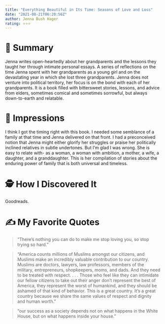 ```yaml
---
title: "Everything Beautiful in Its Time: Seasons of Love and Loss"
date: "2021-08-21T06:20:56Z"
author: Jenna Bush Hager 
rating: ⭐⭐⭐
---
```


<style>

</style>


# 🚀 Summary
Jenna writes open-heartedly about her grandparents and the lessons they taught her through intimate personal essays. A series of reflections on the time Jenna spent with her grandparents as a young girl and on the devastating year in which she lost three grandparents. Jenna does not venture into political territory, her focus is on the bond with each of her grandparents. It is a book filled with bittersweet stories, lessons, and advice from elders, sometimes comical and sometimes sorrowful, but always down-to-earth and relatable. 

# 🎨 Impressions
I think I got the timing right with this book. I needed some semblance of a family at that time and Jenna delivered on that front. I had a preconceived notion that Jenna might either glorify her struggles or praise her politically inclined relatives in subtle undertones. But I'm glad I was wrong. She is easy to relate with- as a woman, a woman with ambition, a mother, a wife, a daughter, and a granddaughter. This is her compilation of stories about the enduring power of family that is both universal and timeless. 

# 🕵 How I Discovered It
Goodreads. 
 
# ✍️ My Favorite Quotes
> “There’s nothing you can do to make me stop loving you, so stop trying so hard.”

> “America counts millions of Muslims amongst our citizens, and Muslims make an incredibly valuable contribution to our country. Muslims are doctors, lawyers, law professors, members of the military, entrepreneurs, shopkeepers, moms, and dads. And they need to be treated with respect. . . . Those who feel like they can intimidate our fellow citizens to take out their anger don’t represent the best of America, they represent the worst of humankind, and they should be ashamed of that kind of behavior. This is a great country. It’s a great country because we share the same values of respect and dignity and human worth.”

> “our success as a society depends not on what happens in the White House, but on what happens inside your house.”